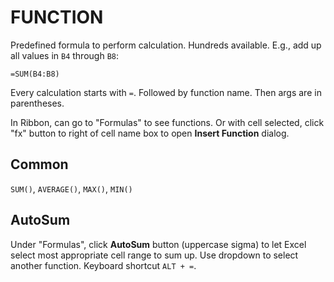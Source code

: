 # FUNCTION

Predefined formula to perform calculation. Hundreds available. E.g., add up all values in `B4` through `B8`:

```excel
=SUM(B4:B8)
```

Every calculation starts with `=`. Followed by function name. Then args are in parentheses.

In Ribbon, can go to "Formulas" to see functions. Or with cell selected, click "fx" button to right of cell name box to open **Insert Function** dialog.

## Common

`SUM()`, `AVERAGE()`, `MAX()`, `MIN()`

## AutoSum

Under "Formulas", click **AutoSum** button (uppercase sigma) to let Excel select most appropriate cell range to sum up. Use dropdown to select another function. Keyboard shortcut `ALT + =`.
